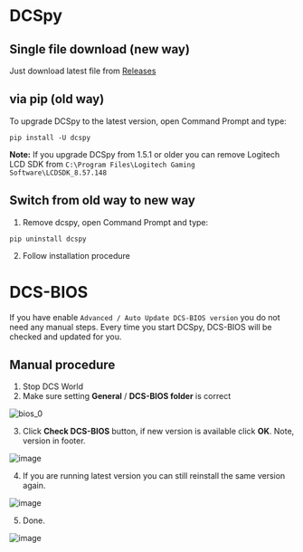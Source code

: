 # DCSpy
## Single file download (new way)
Just download latest file from [Releases](https://github.com/emcek/dcspy/releases/latest)

## via pip (old way)
To upgrade DCSpy to the latest version, open Command Prompt and type:
```shell script
pip install -U dcspy
```
**Note:** If you upgrade DCSpy from 1.5.1 or older you can remove Logitech LCD SDK from `C:\Program Files\Logitech Gaming Software\LCDSDK_8.57.148`

## Switch from old way to new way
1. Remove dcspy, open Command Prompt and type:
```shell script
pip uninstall dcspy
```
2. Follow installation procedure 

# DCS-BIOS
If you have enable `Advanced / Auto Update DCS-BIOS version` you do not need any manual steps. Every time you start DCSpy, DCS-BIOS will be checked and updated for you.

## Manual procedure
1. Stop DCS World
2. Make sure setting **General** / **DCS-BIOS folder** is correct

![bios_0](https://user-images.githubusercontent.com/475312/209840336-f0ce47b8-c7c1-4a48-af1c-c5c1cc79ffdd.jpg)

3. Click **Check DCS-BIOS** button, if new version is available click **OK**. Note, version in footer.

![image](https://user-images.githubusercontent.com/475312/209840516-3873d7a9-8bb2-4226-944f-5472eebd9440.png)

4. If you are running latest version you can still reinstall the same version again.

![image](https://user-images.githubusercontent.com/475312/209841006-d6cd0581-aad2-4d53-83a3-1957e0f8a674.png)

5. Done.

![image](https://user-images.githubusercontent.com/475312/209841045-f3d64fe7-acb8-4fdc-a2d3-1ae494b24394.png)

